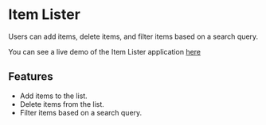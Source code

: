 # Item Lister
Users can add items, delete items, and filter items based on a search query.

You can see a live demo of the Item Lister application [here](https://lalitkumar4.github.io/Item-lister/)

## Features
- Add items to the list.
- Delete items from the list.
- Filter items based on a search query.

